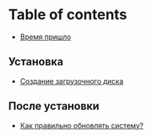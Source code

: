 # Table of contents

* [Время пришло](README.md)

## Установка

* [Создание загрузочного диска](ustanovka/sozdanie-zagruzochnogo-diska.md)

## После установки

* [Как правильно обновлять систему?](posle-ustanovki/kak-pravilno-obnovlyat-sistemu.md)
